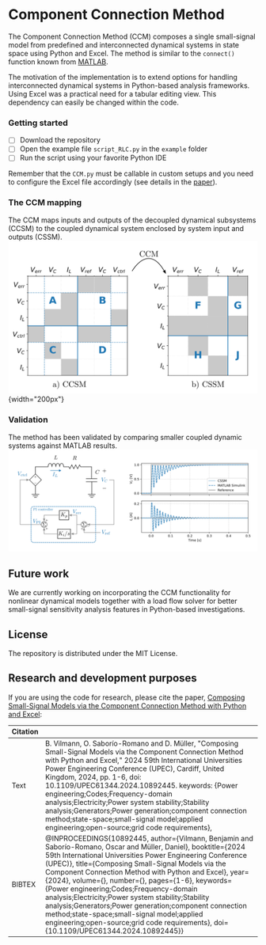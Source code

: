 # Component Connection Method
The Component Connection Method (CCM) composes a single small-signal model from predefined and interconnected dynamical systems in state space using Python and Excel. The method is similar to the `connect()` function known from [MATLAB](https://se.mathworks.com/help/control/ref/dynamicsystem.connect.html). 

The motivation of the implementation is to extend options for handling interconnected dynamical systems in Python-based analysis frameworks. Using Excel was a practical need for a tabular editing view. This dependency can easily be changed within the code.

### Getting started
- [ ] Download the repository
- [ ] Open the example file `script_RLC.py` in the `example` folder
- [ ] Run the script using your favorite Python IDE

Remember that the `CCM.py` must be callable in custom setups and you need to configure the Excel file accordingly (see details in the [paper](https://ieeexplore.ieee.org/document/10892445)).

### The CCM mapping
The CCM maps inputs and outputs of the decoupled dynamical subsystems (CCSM) to the coupled dynamical system enclosed by system input and outputs (CSSM).
  ![CCM](https://raw.githubusercontent.com/bvilmann/ComponentConnectionMethod/refs/heads/main/docs/ccm.png "CCM"){width="200px"}

### Validation

The method has been validated by comparing smaller coupled dynamic systems against MATLAB results.
![Validation](https://raw.githubusercontent.com/bvilmann/ComponentConnectionMethod/refs/heads/main/docs/system.png "system_validation")

## Future work
We are currently working on incorporating the CCM functionality for nonlinear dynamical models together with a load flow solver for better small-signal sensitivity analysis features in Python-based investigations.

## License
The repository is distributed under the MIT License.

## Research and development purposes
If you are using the code for research, please cite the paper, [Composing Small-Signal Models via the Component Connection Method with Python and Excel](https://ieeexplore.ieee.org/document/10892445):

|Citation||
|----|----|
|Text|B. Vilmann, O. Saborío-Romano and D. Müller, "Composing Small-Signal Models via the Component Connection Method with Python and Excel," 2024 59th International Universities Power Engineering Conference (UPEC), Cardiff, United Kingdom, 2024, pp. 1-6, doi: 10.1109/UPEC61344.2024.10892445. keywords: {Power engineering;Codes;Frequency-domain analysis;Electricity;Power system stability;Stability analysis;Generators;Power generation;component connection method;state-space;small-signal model;applied engineering;open-source;grid code requirements},|
|BIBTEX|@INPROCEEDINGS{10892445, author={Vilmann, Benjamin and Saborío-Romano, Oscar and Müller, Daniel},   booktitle={2024 59th International Universities Power Engineering Conference (UPEC)},    title={Composing Small-Signal Models via the Component Connection Method with Python and Excel},    year={2024},   volume={},   number={},    pages={1-6},   keywords={Power engineering;Codes;Frequency-domain analysis;Electricity;Power system stability;Stability analysis;Generators;Power generation;component connection method;state-space;small-signal model;applied engineering;open-source;grid code requirements}, doi={10.1109/UPEC61344.2024.10892445}}|
